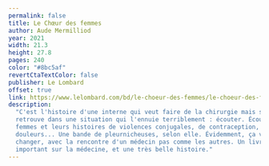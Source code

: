 ```yaml
---
permalink: false
title: Le Chœur des femmes
author: Aude Mermilliod
year: 2021
width: 21.3
height: 27.8
pages: 240
color: "#8bc5af"
revertCtaTextColor: false
publisher: Le Lombard
offset: true
link: https://www.lelombard.com/bd/le-choeur-des-femmes/le-choeur-des-femmes
description:
  "C'est l'histoire d'une interne qui veut faire de la chirurgie mais se
  retrouve dans une situation qui l'ennuie terriblement : écouter. Écouter les
  femmes et leurs histoires de violences conjugales, de contraception, de
  douleurs... Une bande de pleurnicheuses, selon elle. Évidemment, ça va
  changer, avec la rencontre d'un médecin pas comme les autres. Un livre très
  important sur la médecine, et une très belle histoire."
---
```

